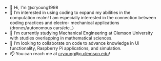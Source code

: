 - 👋 Hi, I’m @cryoung1998
- 👀 I’m interested in using coding to expand my abilities in the computation realm! I am especially interested in the connection between coding practices and electro-
mechanical applications (drones/autonomous cars/etc..)
- 🌱 I’m currently studying Mechanical Engineering at Clemson University with studies overlapping in mathematical sciences.
- 💞️ I’m looking to collaborate on code to advance knowledge in UI functionality, Raspberry Pi applications, and simulation.
- 📫 You can reach me at cryoung@g.clemson.edu!

<!---
cryoung1998/cryoung1998 is a ✨ special ✨ repository because its `README.md` (this file) appears on your GitHub profile.
You can click the Preview link to take a look at your changes.
--->
